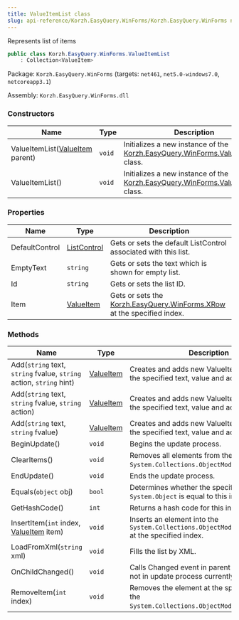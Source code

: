 ```yaml
---
title: ValueItemList class
slug: api-reference/Korzh.EasyQuery.WinForms/Korzh.EasyQuery.WinForms namespace/valueitemlist-class
---
```



Represents list of items
```csharp
public class Korzh.EasyQuery.WinForms.ValueItemList
    : Collection<ValueItem>

```
Package: `Korzh.EasyQuery.WinForms` (targets: `net461`, `net5.0-windows7.0`, `netcoreapp3.1`)

Assembly: `Korzh.EasyQuery.WinForms.dll`

### Constructors

| Name | Type | Description | 
| --- | --- | --- | 
| ValueItemList([ValueItem](/api-reference/korzh-easyquery-winforms/korzh-easyquery-winforms-namespace/valueitem-class) parent) | `void` | Initializes a new instance of the [Korzh.EasyQuery.WinForms.ValueItemList](/api-reference/korzh-easyquery-winforms/korzh-easyquery-winforms-namespace/valueitemlist-class) class. | 
| ValueItemList() | `void` | Initializes a new instance of the [Korzh.EasyQuery.WinForms.ValueItemList](/api-reference/korzh-easyquery-winforms/korzh-easyquery-winforms-namespace/valueitemlist-class) class. | 


### Properties

| Name | Type | Description | 
| --- | --- | --- | 
| DefaultControl | [ListControl](/api-reference/korzh-easyquery-winforms/korzh-easyquery-winforms-namespace/listcontrol-class) | Gets or sets the default ListControl associated with this list. | 
| EmptyText | `string` | Gets or sets the text which is shown for empty list. | 
| Id | `string` | Gets or sets the list ID. | 
| Item | [ValueItem](/api-reference/korzh-easyquery-winforms/korzh-easyquery-winforms-namespace/valueitem-class) | Gets or sets the [Korzh.EasyQuery.WinForms.XRow](/api-reference/korzh-easyquery-winforms/korzh-easyquery-winforms-namespace/xrow-class) at the specified index. | 


### Methods

| Name | Type | Description | 
| --- | --- | --- | 
| Add(`string` text, `string` fvalue, `string` action, `string` hint) | [ValueItem](/api-reference/korzh-easyquery-winforms/korzh-easyquery-winforms-namespace/valueitem-class) | Creates and adds new ValueItem object with the specified text, value and action. | 
| Add(`string` text, `string` fvalue, `string` action) | [ValueItem](/api-reference/korzh-easyquery-winforms/korzh-easyquery-winforms-namespace/valueitem-class) | Creates and adds new ValueItem object with the specified text, value and action. | 
| Add(`string` text, `string` fvalue) | [ValueItem](/api-reference/korzh-easyquery-winforms/korzh-easyquery-winforms-namespace/valueitem-class) | Creates and adds new ValueItem object with the specified text, value and action. | 
| BeginUpdate() | `void` | Begins the update process. | 
| ClearItems() | `void` | Removes all elements from the `System.Collections.ObjectModel.Collection'1`. | 
| EndUpdate() | `void` | Ends the update process. | 
| Equals(`object` obj) | `bool` | Determines whether the specified `System.Object` is equal to this instance. | 
| GetHashCode() | `int` | Returns a hash code for this instance. | 
| InsertItem(`int` index, [ValueItem](/api-reference/korzh-easyquery-winforms/korzh-easyquery-winforms-namespace/valueitem-class) item) | `void` | Inserts an element into the `System.Collections.ObjectModel.Collection'1` at the specified index. | 
| LoadFromXml(`string` xml) | `void` | Fills the list by XML. | 
| OnChildChanged() | `void` | Calls Changed event in parent item (if we are not in update process currently). | 
| RemoveItem(`int` index) | `void` | Removes the element at the specified index of the `System.Collections.ObjectModel.Collection'1`. |